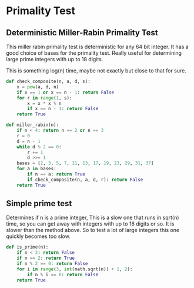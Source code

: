 # Primality Test

## Deterministic Miller-Rabin Primality Test

This miller rabin primality test is deterministic for any 64 bit integer.  It has a good choice of bases for the primality test.  Really useful for determining large prime integers with up to 18 digits. 

This is something log(n) time, maybe not exactly but close to that for sure. 

```py
def check_composite(n, a, d, s):
    x = pow(a, d, n)
    if x == 1 or x == n - 1: return False
    for r in range(1, s):
        x = x * x % n
        if x == n - 1: return False
    return True

def miller_rabin(n):
    if n < 4: return n == 2 or n == 3
    r = 0
    d = n - 1
    while d % 2 == 0:
        r += 1
        d >>= 1
    bases = [2, 3, 5, 7, 11, 13, 17, 19, 23, 29, 31, 37]
    for a in bases:
        if n == a: return True
        if check_composite(n, a, d, r): return False
    return True
```

## Simple prime test

Determines if n is a prime integer,  This is a slow one that runs in sqrt(n) time, so you can get away with integers with up to 16 digits or so.  It is slower than the method above.  So to test a lot of large integers this one quickly becomes too slow.

```py
def is_prime(n):
    if n < 2: return False
    if n == 2: return True
    if n % 2 == 0: return False
    for i in range(3, int(math.sqrt(n)) + 1, 2):
        if n % i == 0: return False
    return True
```